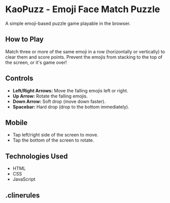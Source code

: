 # KaoPuzz - Emoji Face Match Puzzle

A simple emoji-based puzzle game playable in the browser.

## How to Play

Match three or more of the same emoji in a row (horizontally or vertically) to clear them and score points. Prevent the emojis from stacking to the top of the screen, or it's game over!

## Controls

*   **Left/Right Arrows:** Move the falling emojis left or right.
*   **Up Arrow:** Rotate the falling emojis.
*   **Down Arrow:** Soft drop (move down faster).
*   **Spacebar:** Hard drop (drop to the bottom immediately).

## Mobile

*   Tap left/right side of the screen to move.
*   Tap the bottom of the screen to rotate.

## Technologies Used

*   HTML
*   CSS
*   JavaScript

## .clinerules

